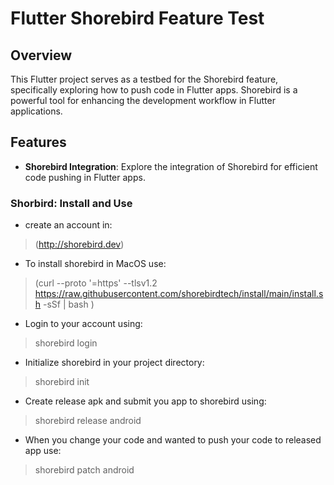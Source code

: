 # Flutter Shorebird Feature Test

## Overview

This Flutter project serves as a testbed for the Shorebird feature, specifically exploring how to push code in Flutter apps. Shorebird is a powerful tool for enhancing the development workflow in Flutter applications.

## Features

- **Shorebird Integration**: Explore the integration of Shorebird for efficient code pushing in Flutter apps.

### Shorbird: Install and Use

-  create an account in:
> (http://shorebird.dev)

- To install shorebird in MacOS use:
> (curl --proto '=https' --tlsv1.2 https://raw.githubusercontent.com/shorebirdtech/install/main/install.sh -sSf | bash )  

- Login to your account using:
 > shorebird login

- Initialize shorebird in your project directory:
 > shorebird init

- Create release apk and submit you app to shorebird using:
 > shorebird release android

- When you change your code and wanted to push your code to released app use:
 > shorebird patch android



